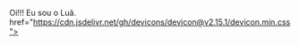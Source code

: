 Oi!!! Eu sou o Luã.
href="https://cdn.jsdelivr.net/gh/devicons/devicon@v2.15.1/devicon.min.css">
          


